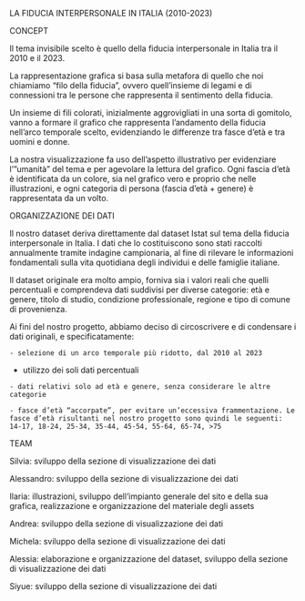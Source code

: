 LA FIDUCIA INTERPERSONALE IN ITALIA (2010-2023) 

 

 

 

 

CONCEPT 

 

Il tema invisibile scelto è quello della fiducia interpersonale in Italia tra il 2010 e il 2023.  

La rappresentazione grafica si basa sulla metafora di quello che noi chiamiamo “filo della fiducia”, ovvero quell’insieme di legami e di connessioni tra le persone che rappresenta il sentimento della fiducia. 

Un insieme di fili colorati, inizialmente aggrovigliati in una sorta di gomitolo, vanno a formare il grafico che rappresenta l’andamento della fiducia nell’arco temporale scelto, evidenziando le differenze tra fasce d’età e tra uomini e donne.  

La nostra visualizzazione fa uso dell’aspetto illustrativo per evidenziare l’”umanità” del tema e per agevolare la lettura del grafico. Ogni fascia d’età è identificata da un colore, sia nel grafico vero e proprio che nelle illustrazioni, e ogni categoria di persona (fascia d’età + genere) è rappresentata da un volto. 

 

 

ORGANIZZAZIONE DEI DATI 

Il nostro dataset deriva direttamente dal dataset Istat sul tema della fiducia interpersonale in Italia. I dati che lo costituiscono sono stati raccolti annualmente tramite indagine campionaria, al fine di rilevare le informazioni fondamentali sulla vita quotidiana degli individui e delle famiglie italiane.  

Il dataset originale era molto ampio, forniva sia i valori reali che quelli percentuali e comprendeva dati suddivisi per diverse categorie: età e genere, titolo di studio, condizione professionale, regione e tipo di comune di provenienza. 

Ai fini del nostro progetto, abbiamo deciso di circoscrivere e di condensare i dati originali, e specificatamente: 

 

    - selezione di un arco temporale più ridotto, dal 2010 al 2023 

   -  utilizzo dei soli dati percentuali 

    - dati relativi solo ad età e genere, senza considerare le altre categorie 

    - fasce d’età “accorpate”, per evitare un’eccessiva frammentazione. Le fasce d’età risultanti nel nostro progetto sono quindi le seguenti: 14-17, 18-24, 25-34, 35-44, 45-54, 55-64, 65-74, >75 

 

 

 

 

TEAM 

 

Silvia: sviluppo della sezione di visualizzazione dei dati 

Alessandro: sviluppo della sezione di visualizzazione dei dati 

Ilaria: illustrazioni, sviluppo dell’impianto generale del sito e della sua grafica, realizzazione e organizzazione del materiale degli assets 

Andrea: sviluppo della sezione di visualizzazione dei dati 

Michela: sviluppo della sezione di visualizzazione dei dati 

Alessia: elaborazione e organizzazione del dataset, sviluppo della sezione di visualizzazione dei dati 

Siyue: sviluppo della sezione di visualizzazione dei dati 